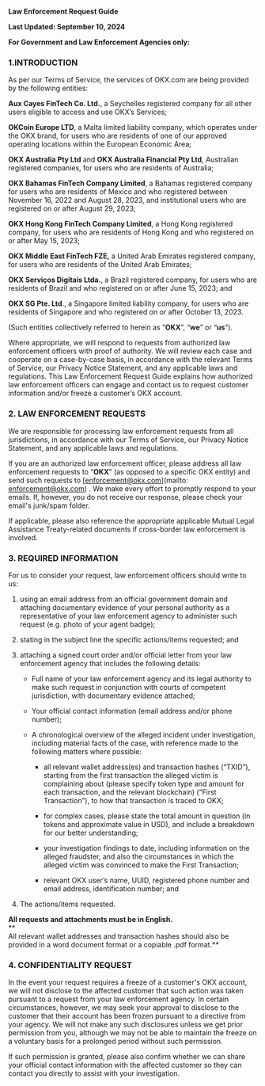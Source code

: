 **Law Enforcement Request Guide**

**Last Updated: September 10, 2024**

**For Government and Law Enforcement Agencies only:**

### 1.INTRODUCTION

As per our Terms of Service, the services of OKX.com are being provided by the following entities:

**Aux Cayes FinTech Co. Ltd.**, a Seychelles registered company for all other users eligible to access and use OKX’s Services;

**OKCoin Europe LTD**, a Malta limited liability company, which operates under the OKX brand, for users who are residents of one of our approved operating locations within the European Economic Area;

**OKX Australia Pty Ltd** and **OKX Australia Financial Pty Ltd**, Australian registered companies, for users who are residents of Australia;

**OKX Bahamas FinTech Company Limited**, a Bahamas registered company for users who are residents of Mexico and who registered between November 16, 2022 and August 28, 2023, and institutional users who are registered on or after August 29, 2023;

**OKX Hong Kong FinTech Company Limited**, a Hong Kong registered company, for users who are residents of Hong Kong and who registered on or after May 15, 2023;

**OKX Middle East FinTech FZE,** a United Arab Emirates registered company, for users who are residents of the United Arab Emirates;

**OKX Serviços Digitais Ltda.**, a Brazil registered company, for users who are residents of Brazil and who registered on or after June 15, 2023; and

**OKX SG Pte. Ltd**., a Singapore limited liability company, for users who are residents of Singapore and who registered on or after October 13, 2023.

(Such entities collectively referred to herein as “**OKX**”, “**we**” or “**us**”).

Where appropriate, we will respond to requests from authorized law enforcement officers with proof of authority. We will review each case and cooperate on a case-by-case basis, in accordance with the relevant Terms of Service, our Privacy Notice Statement, and any applicable laws and regulations. This Law Enforcement Request Guide explains how authorized law enforcement officers can engage and contact us to request customer information and/or freeze a customer’s OKX account.

### 2\. LAW ENFORCEMENT REQUESTS

We are responsible for processing law enforcement requests from all jurisdictions, in accordance with our Terms of Service, our Privacy Notice Statement, and any applicable laws and regulations.

If you are an authorized law enforcement officer, please address all law enforcement requests to “**OKX**” (as opposed to a specific OKX entity) and send such requests to [enforcement@okx.com](mailto: enforcement@okx.com) . We make every effort to promptly respond to your emails. If, however, you do not receive our response, please check your email's junk/spam folder.

If applicable, please also reference the appropriate applicable Mutual Legal Assistance Treaty-related documents if cross-border law enforcement is involved.

### 3\. REQUIRED INFORMATION

For us to consider your request, law enforcement officers should write to us:

1. using an email address from an official government domain and attaching documentary evidence of your personal authority as a representative of your law enforcement agency to administer such request (e.g. photo of your agent badge);
    
2. stating in the subject line the specific actions/items requested; and
    
3. attaching a signed court order and/or official letter from your law enforcement agency that includes the following details:
    
    * Full name of your law enforcement agency and its legal authority to make such request in conjunction with courts of competent jurisdiction, with documentary evidence attached;
        
    * Your official contact information (email address and/or phone number);
        
    * A chronological overview of the alleged incident under investigation, including material facts of the case, with reference made to the following matters where possible:
        
        * all relevant wallet address(es) and transaction hashes (“TXID”), starting from the first transaction the alleged victim is complaining about (please specify token type and amount for each transaction, and the relevant blockchain) (“First Transaction”), to how that transaction is traced to OKX;
            
        * for complex cases, please state the total amount in question (in tokens and approximate value in USD), and include a breakdown for our better understanding;
            
        * your investigation findings to date, including information on the alleged fraudster, and also the circumstances in which the alleged victim was convinced to make the First Transaction;
            
        * relevant OKX user’s name, UUID, registered phone number and email address, identification number; and
            
4. The actions/items requested.
    

**All requests and attachments must be in English.**  
**  
All relevant wallet addresses and transaction hashes should also be provided in a word document format or a copiable .pdf format.**

### 4\. CONFIDENTIALITY REQUEST

In the event your request requires a freeze of a customer's OKX account, we will not disclose to the affected customer that such action was taken pursuant to a request from your law enforcement agency. In certain circumstances, however, we may seek your approval to disclose to the customer that their account has been frozen pursuant to a directive from your agency. We will not make any such disclosures unless we get prior permission from you, although we may not be able to maintain the freeze on a voluntary basis for a prolonged period without such permission.

If such permission is granted, please also confirm whether we can share your official contact information with the affected customer so they can contact you directly to assist with your investigation.